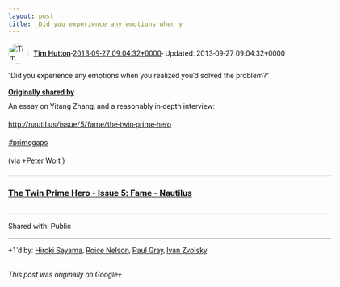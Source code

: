 ```yaml
---
layout: post
title: _Did you experience any emotions when y
---
```


<html><head><meta charset="utf-8"><title>&amp;quot;Did you experience any emotions when you realized you’d solved the prob...</title><style>body {font: 11pt Roboto, Arial, sans-serif; max-width: 640px; margin: 24px;}.author-photo {border-radius: 50%; margin-right: 10px; width: 40px;}.author {font-weight: 500;}.main-content {margin: 15px 0 15px;}.post-title {font-weight: bold;}.location {display: block; margin-top: 15px;}.location img {float: left; margin-right: 5px; width: 20px;}.media-link {display: inline-block; max-width: 100%; vertical-align: top;}.media-link p {margin-top: 5px; max-height: 4em; overflow: scroll;}.media {max-height: 100vh; max-width: 100%;}.video-placeholder {background: black; display: flex; height: 300px; max-width: 100%; width: 640px;}.play-icon {border-bottom: 30px solid transparent; border-left: 50px solid white; border-top: 30px solid transparent; color: white; margin: auto;}.album {max-height: 800px; overflow: scroll; width: calc(100vw - 48px);}.album .media-link {margin-right: 5px; max-width: 250px;}.album .media {max-height: 250px;}.link-embed {border-top: 1px solid lightgrey; display: block; margin-top: 20px;}.link-embed img {max-width: 100%;}.inline-link-embed {display: block;}.inline-link-embed img {vertical-align: middle;}.link-title {display: inline-block; font-size: medium; font-weight: 300; padding-left: 1em;}.reshare-attribution {display: block; font-weight: bold; margin-bottom: 10px;}.poll-image {margin-bottom: 5px; max-height: 300px; max-width: 500px;}.poll-choice {align-items: center; display: flex; margin-bottom: 5px; max-width: 500px;}.poll-choice-percentage {background-color: lightblue; height: 100%; left: 0; position: absolute; z-index: -1;}.poll-choice-selected {margin-right: 5px;}.poll-choice-results {border: 1px solid lightgray; border-radius: 5px; display: flex; line-height: 40px; overflow: hidden; padding: 0 8px; position: relative;}.poll-choice-results, .poll-choice-description {flex-grow: 1; margin-right: 10px;}.poll-choice-image {width: 100%;}.poll-choice-image, .poll-choice-image img {max-height: 40px; max-width: 100px;}.poll-choice-votes {max-height: 100px; overflow: auto;}.plus-entity-embed {color: black; display: block; text-decoration: none;}.plus-entity-embed-cover-photo {max-height: 300px; max-width: 100%;}.plus-entity-embed-info {padding: 0 1em 1em;}.plus-entity-embed-info h2 {font-weight: 500; margin: 10px 0;}.plus-entity-embed-info p {font-size: small; margin: 0;}.collection-owner-avatar {border-radius: 50%; border: 2px solid white; height: 40px; margin-top: -22px;}.visibility {padding: 1em 0; border-top: 1px solid grey;}.post-activity {padding: 1em 0; border-top: 1px solid grey;}.comments {border-top: 1px solid gray; padding-top: 1em;}.comment + .comment {margin-top: 1em;}.comment .media-link, .comment .inline-link-embed {margin-top: 5px;}</style></head><body><div style="margin-bottom:1em;"><div style="display:flex; align-items:center"><img class="author-photo" src="https://lh4.googleusercontent.com/-epo4ZZKNqEw/AAAAAAAAAAI/AAAAAAAAVSU/qu3LpcHEnoQ/s64-c/photo.jpg" alt="Tim Hutton"><a href="https://plus.google.com/+TimHutton" target="_blank" class="author">Tim Hutton</a> - <a target="_blank" href="https://plus.google.com/+TimHutton/posts/3PLiULQ3Ye4">2013-09-27 09:04:32+0000</a><span> - Updated: 2013-09-27 09:04:32+0000</span></div><div class="main-content">&quot;Did you experience any emotions when you realized you’d solved the problem?&quot;</div><div><a target="_blank" href="https://plus.google.com/" class="reshare-attribution">Originally shared by </a>An essay on Yitang Zhang, and a reasonably in-depth interview:<br><br><a rel="nofollow" target="_blank" href="http://nautil.us/issue/5/fame/the-twin-prime-hero" class="ot-anchor bidi_isolate" jslog="10929; track:click" dir="ltr">http://nautil.us/issue/5/fame/the-twin-prime-hero</a><br><br> <a rel="nofollow" class="ot-hashtag bidi_isolate" href="https://plus.google.com/s/%23primegaps/posts" >#primegaps</a>  <br><br>(via <span class="proflinkWrapper"><span class="proflinkPrefix">+</span><a class="proflink bidi_isolate" href="https://plus.google.com/106274054858551831772" oid="106274054858551831772" >Peter Woit</a></span> )<a href="http://nautil.us/issue/5/fame/the-twin-prime-hero" target="_blank" class="link-embed"><h3>The Twin Prime Hero - Issue 5: Fame - Nautilus</h3><img src="http://static.nautil.us/1281_d94e18a8adb4cc0f623f7a83b1ac75b4.png" alt=""></a></div></div><div class="visibility">Shared with: Public</div><div class="post-activity"><div class="plus-oners">+1'd by: <a href="https://plus.google.com/108656957140823938500">Hiroki Sayama</a>, <a href="https://plus.google.com/+RoiceNelson">Roice Nelson</a>, <a href="https://plus.google.com/+PaulGrayUK">Paul Gray</a>, <a href="https://plus.google.com/110973063220214963934">Ivan Zvolsky</a></div></div></body></html>

<i>This post was originally on Google+</i>